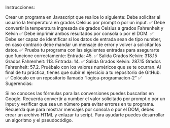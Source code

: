 Instrucciones:

Crear un programa en Javascript que realice lo siguiente:
Debe solicitar al usuario la temperatura en grados Celsius por prompt o por un input. ✅
Debe convertir la temperatura ingresada de grados Celsius a grados Fahrenheit y Kelvin ✅
Debe imprimir ambos resultados por consola o por el DOM. ✅
Debe ser capaz de identificar si los datos de entrada sean de tipo number, en caso contrario debe mandar un mensaje de error y volver a solicitar los datos. ✅
Prueba tu programa con las siguientes entradas para asegurarte que funcione correctamente:
Entrada: 
45. ✅
Salida
Grados Kelvin: 318.15
Grados Fahrenheit: 113. 
Entrada:
 14. ✅
Salida
Grados Kelvin: 287.15
Grados Fahrenheit: 57.2. 
Pruébalo con los valores numéricos que se te ocurran.
Al final de tu práctica, tienes que subir el ejercicio a tu repositorio de GitHub. ✅
Colócalo en un repositorio llamado “logica-programacion-2” ✅
Sugerencias:

Si no conoces las fórmulas para las conversiones puedes buscarlas en Google.
Recuerda convertir a number el valor solicitado por prompt o por un input y verificar que sea un número para evitar errores en tu programa.
Recuerda que para mostrar mensajes por consola o por el DOM, debes crear un archivo HTML y enlazar tu script.
Para ayudarte puedes desarrollar un algoritmo y el pseudocódigo.
